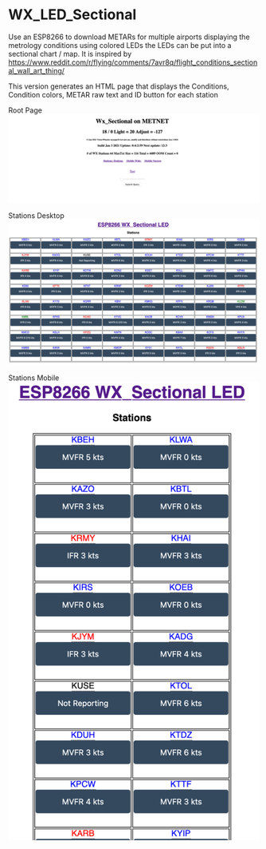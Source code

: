 # WX_LED_Sectional
Use an ESP8266 to download METARs for multiple airports displaying the metrology conditions using colored LEDs the LEDs can be put into a sectional chart / map. It is inspired by https://www.reddit.com/r/flying/comments/7avr8q/flight_conditions_sectional_wall_art_thing/

This version generates an HTML page that displays the Conditions,  Condition colors, METAR raw text and ID button for each station 
 
 Root Page 
![Root Page](./rootPage.png)

Stations Desktop
![Stations Desktop](./StationPageDesktop.png)

Stations Mobile
![Smart Phone](./StationPageNarrow.png)
